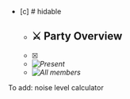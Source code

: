 - [c] # hidable
  - ## ⚔ Party Overview
  - [x] 
  - <i>![Present](0%20ttrpg/_Settings/Leverhulm/ʒ%20lv%20char%20backend.md#Present)</i>
  - <i>![All members](0%20ttrpg/_Settings/Leverhulm/ʒ%20lv%20char%20backend.md#All%20Members)</i>

To add: noise level calculator